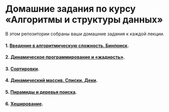 # Домашние задания по курсу «Алгоритмы и структуры данных»

В этом репозитории собраны ваши домашние задания к каждой лекции. 


#### 1. [Введение в алгоритмическую сложность. Бинпоиск](https://github.com/NewStudentOk/ALGOCPP/tree/main/Less_1).
#### 2. [Динамическое программирование и «жадность»](https://github.com/NewStudentOk/ALGOCPP/tree/main/Less_2).
#### 3. [Сортировки](https://github.com/NewStudentOk/ALGOCPP/tree/main/Less_3).
#### 4. [Динамический массив. Списки. Деки](https://github.com/NewStudentOk/ALGOCPP/tree/main/Less_4).
#### 5. [Пирамиды и деревья поиска](https://github.com/NewStudentOk/ALGOCPP/tree/main/Less_5).
#### 6. [Хеширование](https://github.com/NewStudentOk/ALGOCPP/tree/main/Less_6).
